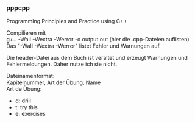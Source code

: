 ### pppcpp
Programming Principles and Practice using C++


Compilieren mit  
g++ -Wall -Wextra -Werror -o output.out (hier die .cpp-Dateien auflisten)
Das "-Wall -Wextra -Werror" listet Fehler und Warnungen auf.

Die header-Datei aus dem Buch ist veraltet und erzeugt Warnungen und Fehlermeldungen. Daher nutze ich sie nicht.

Dateinamenformat:  
Kapitelnummer, Art der Übung, Name  
Art de Übung:
* d: drill
* t: try this
* e: exercises
